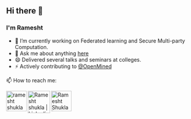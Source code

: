 ## Hi there 👋


### I'm Ramesht


- 🔭 I’m currently working on Federated learning and Secure Multi-party Computation.
- 💬 Ask me about anything [here](https://github.com/ramesht007/ramesht007/issues/1)
- 😄 Delivered several talks and seminars at colleges.
- ⚡ Actively contributing to [@OpenMined](https://github.com/OpenMined)


📫 How to reach me: 

<a href="ramesht3704@gmail.com">
  <img align="left" alt="ramesht shukla | gmail" width="55px" src="https://raw.githubusercontent.com/ramesht007/ramesht007/master/assets/gmail.svg" />
</a>
<a href="https://www.linkedin.com/in/ramesht-3704">
  <img align="left" alt="Ramesht shukla | Linkedin" width="60px" src="https://raw.githubusercontent.com/ramesht007/ramesht007/master/assets/linkedIN.svg" />
</a>
<a href="https://twitter.com/rameshtshukla">
  <img align="left" alt="Ramesht Shukla | twitter" width="55px" src="https://raw.githubusercontent.com/ramesht007/ramesht007/master/assets/twitter.svg" />
</a>

<br />
<br />


<!-- 🌱 I’m currently learning ...- 👯 I’m looking to collaborate on ...- 🤔 I’m looking for help with ...-->
